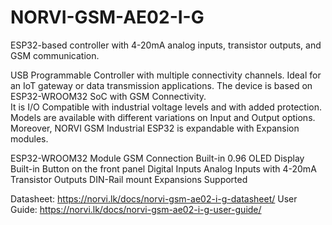 # NORVI-GSM-AE02-I-G
ESP32-based controller with 4-20mA analog inputs, transistor outputs, and GSM communication.

USB Programmable Controller with multiple connectivity channels. 
Ideal for an IoT gateway or data transmission applications. 
The device is based on ESP32-WROOM32 SoC with GSM Connectivity.  
It is I/O Compatible with industrial voltage levels and with added protection. 
Models are available with different variations on Input and Output options. 
Moreover, NORVI GSM Industrial ESP32 is expandable with Expansion modules. 

ESP32-WROOM32 Module
GSM Connection
Built-in 0.96 OLED Display
Built-in Button on the front panel
Digital Inputs
Analog Inputs with 4-20mA
Transistor Outputs
DIN-Rail mount
Expansions Supported

Datasheet:   https://norvi.lk/docs/norvi-gsm-ae02-i-g-datasheet/
User Guide:  https://norvi.lk/docs/norvi-gsm-ae02-i-g-user-guide/  
